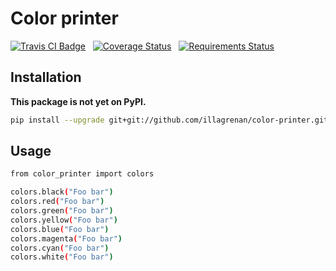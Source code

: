 # Color printer #

[![Travis CI Badge](https://api.travis-ci.org/illagrenan/color_printer.png)](https://travis-ci.org/illagrenan/color_printer)
&nbsp;
[![Coverage Status](https://coveralls.io/repos/illagrenan/color_printer/badge.png)](https://coveralls.io/r/illagrenan/color_printer)
&nbsp;
[![Requirements Status](https://requires.io/github/illagrenan/color_printer/requirements.svg?branch=master)](https://requires.io/github/illagrenan/color_printer/requirements/?branch=master)

## Installation ##

**This package is not yet on PyPI.**

```bash
pip install --upgrade git+git://github.com/illagrenan/color-printer.git#egg=color_printer
```

## Usage ##

```bash
from color_printer import colors

colors.black("Foo bar")
colors.red("Foo bar")
colors.green("Foo bar")
colors.yellow("Foo bar")
colors.blue("Foo bar")
colors.magenta("Foo bar")
colors.cyan("Foo bar")
colors.white("Foo bar")
```
